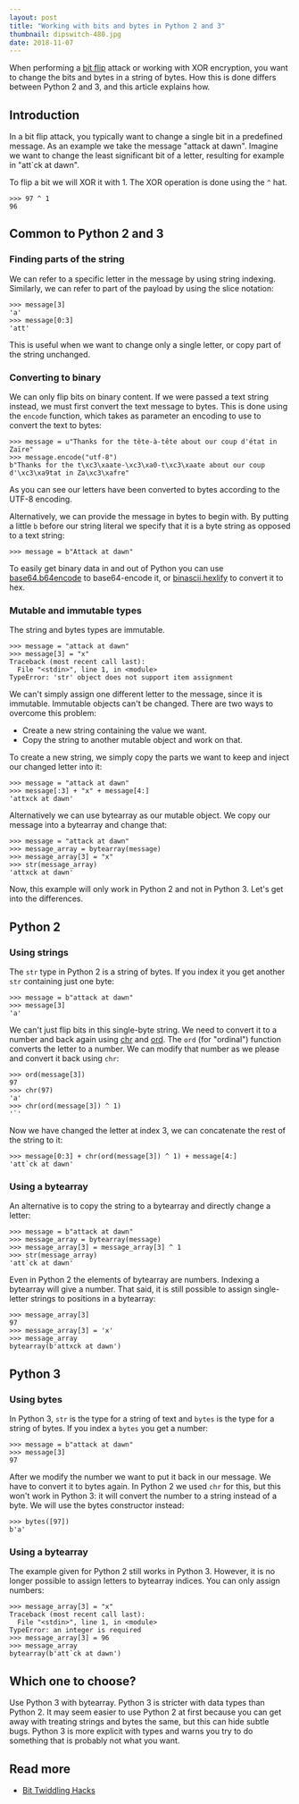 ```yaml
---
layout: post
title: "Working with bits and bytes in Python 2 and 3"
thumbnail: dipswitch-480.jpg
date: 2018-11-07
---
```


When performing a [bit flip](/2018/04/25/bitflip-effect-on-encryption-operation-modes/) attack or working with XOR encryption, you want to change the bits and bytes in a string of bytes. How this is done differs between Python 2 and 3, and this article explains how.

<!-- photo source: https://commons.wikimedia.org/wiki/File:Nedap_ESD1_-_printer_controller_-_DIP_switch-91833.jpg -->

## Introduction

In a bit flip attack, you typically want to change a single bit in a predefined message. As an example we take the message "attack at dawn". Imagine we want to change the least significant bit of a letter, resulting for example in "att`ck at dawn".

To flip a bit we will XOR it with 1. The XOR operation is done using the `^` hat.

    >>> 97 ^ 1
    96 

## Common to Python 2 and 3

### Finding parts of the string

We can refer to a specific letter in the message by using string indexing. Similarly, we can refer to part of the payload by using the slice notation:

    >>> message[3]
    'a'
    >>> message[0:3]
    'att'

This is useful when we want to change only a single letter, or copy part of the string unchanged.

### Converting to binary

We can only flip bits on binary content. If we were passed a text string instead, we must first convert the text message to bytes. This is done using the `encode` function, which takes as parameter an encoding to use to convert the text to bytes:

    >>> message = u"Thanks for the tête-à-tête about our coup d'état in Zaïre"
    >>> message.encode("utf-8")
    b"Thanks for the t\xc3\xaate-\xc3\xa0-t\xc3\xaate about our coup d'\xc3\xa9tat in Za\xc3\xafre"

As you can see our letters have been converted to bytes according to the UTF-8 encoding.

Alternatively, we can provide the message in bytes to begin with. By putting a little `b` before our string literal we specify that it is a byte string as opposed to a text string:

    >>> message = b"Attack at dawn"

To easily get binary data in and out of Python you can use [base64.b64encode](https://docs.python.org/3/library/base64.html) to base64-encode it, or [binascii.hexlify](https://docs.python.org/3/library/binascii.html#binascii.hexlify) to convert it to hex.

### Mutable and immutable types

The string and bytes types are immutable.

    >>> message = "attack at dawn"
    >>> message[3] = "x"
    Traceback (most recent call last):
      File "<stdin>", line 1, in <module>
    TypeError: 'str' object does not support item assignment

We can't simply assign one different letter to the message, since it is immutable. Immutable objects can't be changed. There are two ways to overcome this problem:

* Create a new string containing the value we want.
* Copy the string to another mutable object and work on that.

To create a new string, we simply copy the parts we want to keep and inject our changed letter into it:

    >>> message = "attack at dawn"
    >>> message[:3] + "x" + message[4:]
    'attxck at dawn'

Alternatively we can use bytearray as our mutable object. We copy our message into a bytearray and change that:

    >>> message = "attack at dawn"
    >>> message_array = bytearray(message)
    >>> message_array[3] = "x"
    >>> str(message_array)
    'attxck at dawn'

Now, this example will only work in Python 2 and not in Python 3. Let's get into the differences.

## Python 2

### Using strings

The `str` type in Python 2 is a string of bytes. If you index it you get another `str` containing just one byte:

    >>> message = b"attack at dawn"
    >>> message[3]
    'a'

We can't just flip bits in this single-byte string. We need to convert it to a number and back again using [chr](https://docs.python.org/2/library/functions.html#chr) and [ord](https://docs.python.org/2/library/functions.html#ord). The `ord` (for "ordinal") function converts the letter to a number. We can modify that number as we please and convert it back using `chr`:

    >>> ord(message[3])
    97
    >>> chr(97)
    'a'
    >>> chr(ord(message[3]) ^ 1)
    '`'

Now we have changed the letter at index 3, we can concatenate the rest of the string to it:

    >>> message[0:3] + chr(ord(message[3]) ^ 1) + message[4:]
    'att`ck at dawn'

### Using a bytearray

An alternative is to copy the string to a bytearray and directly change a letter:

    >>> message = b"attack at dawn"
    >>> message_array = bytearray(message)
    >>> message_array[3] = message_array[3] ^ 1
    >>> str(message_array)
    'att`ck at dawn'

Even in Python 2 the elements of bytearray are numbers. Indexing a bytearray will give a number. That said, it is still possible to assign single-letter strings to positions in a bytearray:

    >>> message_array[3]
    97
    >>> message_array[3] = 'x'
    >>> message_array
    bytearray(b'attxck at dawn')

## Python 3

### Using bytes

In Python 3, `str` is the type for a string of text and `bytes` is the type for a string of bytes. If you index a `bytes` you get a number:

    >>> message = b"attack at dawn"
    >>> message[3]
    97

After we modify the number we want to put it back in our message. We have to convert it to bytes again. In Python 2 we used `chr` for this, but this won't work in Python 3: it will convert the number to a string instead of a byte. We will use the bytes constructor instead:

    >>> bytes([97])
    b'a'

### Using a bytearray

The example given for Python 2 still works in Python 3. However, it is no longer possible to assign letters to bytearray indices. You can only assign numbers:

    >>> message_array[3] = "x"
    Traceback (most recent call last):
      File "<stdin>", line 1, in <module>
    TypeError: an integer is required
    >>> message_array[3] = 96
    >>> message_array
    bytearray(b'att`ck at dawn')

## Which one to choose?

Use Python 3 with bytearray. Python 3 is stricter with data types than Python 2. It may seem easier to use Python 2 at first because you can get away with treating strings and bytes the same, but this can hide subtle bugs. Python 3 is more explicit with types and warns you try to do something that is probably not what you want. 

## Read more

* [Bit Twiddling Hacks](https://graphics.stanford.edu/~seander/bithacks.html)
